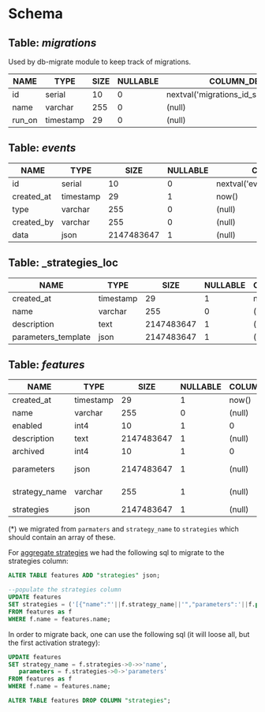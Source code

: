 # Schema

## Table: _migrations_

Used by db-migrate module to keep track of migrations. 

| NAME        | TYPE      | SIZE        | NULLABLE | COLUMN_DEF                             |
| ----------- | --------- | ----------- | -------- | -------------------------------------- |
| id          | serial    | 10          | 0        | nextval('migrations_id_seq'::regclass) |
| name        | varchar   | 255         | 0        | (null)                                 |
| run_on      | timestamp | 29          | 0        | (null)                                 |



## Table: _events_
| NAME        | TYPE      | SIZE        | NULLABLE | COLUMN_DEF                         |                         
| ----------- | --------- | ----------- | -------- | ---------------------------------- |
| id          | serial    | 10          | 0        | nextval('events_id_seq'::regclass) |
| created_at  | timestamp | 29          | 1        | now()                              |
| type        | varchar   | 255         | 0        | (null)                             |
| created_by  | varchar   | 255         | 0        | (null)                             | 
| data        | json      | 2147483647  | 1        | (null)                             |


## Table: _strategies_loc
| NAME                | TYPE      | SIZE        | NULLABLE | COLUMN_DEF | 
| ------------------- | --------- | ----------- | -------- | ---------- | 
| created_at          | timestamp | 29          | 1        | now()      | 
| name                | varchar   | 255         | 0        | (null)     | 
| description         | text      | 2147483647  | 1        | (null)     | 
| parameters_template | json      | 2147483647  | 1        | (null)     | 


## Table: _features_

| **NAME**       | **TYPE**      | **SIZE**        | **NULLABLE** | **COLUMN_DEF** | **COMMENT**    |
| -------------  | ---------     | -----------     | ------------ | -------------- | -----------    |
| created_at     | timestamp     | 29              | 1            | now()          |                |
| name           | varchar       | 255             | 0            | (null)         |                |
| enabled        | int4          | 10              | 1            | 0              |                |
| description    | text          | 2147483647      | 1            | (null)         |                |
| archived       | int4          | 10              | 1            | 0              |                |
| parameters     | json          | 2147483647      | 1            | (null)         | deprecated (*) | 
| strategy_name  | varchar       | 255             | 1            | (null)         | deprecated (*) |
| strategies     | json          | 2147483647      | 1            | (null)         |                | 

(*) we migrated from `parmaters` and `strategy_name` to `strategies` which should contain an array of these.  

For [aggregate strategies](https://github.com/finn-no/unleash/issues/102) we had the following sql to migrate to the strategies column: 

```sql
ALTER TABLE features ADD "strategies" json;

--populate the strategies column
UPDATE features
SET strategies = ('[{"name":"'||f.strategy_name||'","parameters":'||f.parameters||'}]')::json
FROM features as f
WHERE f.name = features.name;
``` 

In order to migrate back, one can use the following sql (it will loose all, but the first activation strategy):

```sql
UPDATE features
SET strategy_name = f.strategies->0->>'name',
   parameters = f.strategies->0->'parameters'
FROM features as f
WHERE f.name = features.name;

ALTER TABLE features DROP COLUMN "strategies";
```
